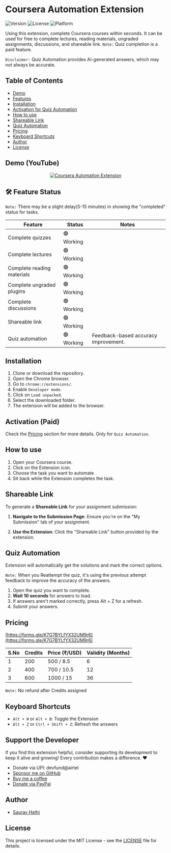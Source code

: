 # Coursera Automation Extension

![Version](https://img.shields.io/badge/version-3.5.4-blue)
![License](https://img.shields.io/badge/license-MIT-green)
![Platform](https://img.shields.io/badge/platform-Chrome-blue)

Using this extension, complete Coursera courses within seconds. It can be used for free to complete lectures, reading materials, ungraded assignments, discussions, and shareable link. `Note:` Quiz completion is a paid feature.

`Disclaimer:` Quiz Automation provides AI-generated answers, which may not always be accurate.

## Table of Contents

- [Demo](#demo)
- [Features](#features)
- [Installation](#installation)
- [Activation for Quiz Automation](#activation-paid)
- [How to use](#how-to-use)
- [Shareable Link](#shareable-link)
- [Quiz Automation](#quiz-automation)
- [Pricing](#pricing)
- [Keyboard Shortcuts](#keyboard-shortcuts)
- [Author](#author)
- [License](#license)

## Demo (YouTube)

<div align="center">
  <a href="https://youtu.be/jKkWUVLRLnE"><img src="https://i.ytimg.com/vi/jKkWUVLRLnE/hqdefault.jpg" alt="Coursera Automation Extension"></a>
</div>

## 🛠️ Feature Status

`Note:` There may be a slight delay(5-15 minutes) in showing the "completed" status for tasks.

| Feature                   | Status      | Notes                                      |
|---------------------------|-------------|--------------------------------------------|
| Complete quizzes          | 🟢 Working   |                                            |
| Complete lectures         | 🟢 Working   |                                            |
| Complete reading materials| 🟢 Working   |                                            |
| Complete ungraded plugins | 🟢 Working   |                                            |
| Complete discussions      | 🟢 Working   |                                            |
| Shareable link            | 🟢 Working   |                                            |
| Quiz automation  | 🟢 Working | Feedback-based accuracy improvement.       |

## Installation

1. Clone or download the repository.
2. Open the Chrome browser.
3. Go to `chrome://extensions/`.
4. Enable `Developer mode`.
5. Click on `Load unpacked`.
6. Select the downloaded folder.
7. The extension will be added to the browser.

## Activation (Paid)

Check the [Pricing](#pricing) section for more details.
Only for `Quiz Automation`.

## How to use

1. Open your Coursera course.
2. Click on the Extension icon.
3. Choose the task you want to automate.
4. Sit back while the Extension completes the task.

## Shareable Link

To generate a **Shareable Link** for your assignment submission:

1. **Navigate to the Submission Page**: Ensure you're on the "My Submission" tab of your assignment.

2. **Use the Extension**: Click the "Shareable Link" button provided by the extension.

## Quiz Automation

Extension will automatically get the solutions and mark the correct options.

`Note:` When you Reattempt the quiz, it's using the previous attempt feedback to improve the accuracy of the answers.

1. Open the quiz you want to complete.
2. **Wait 10 seconds** for answers to load.
3. If answers aren't marked correctly, press Alt + Z for a refresh.
4. Submit your answers.

## Pricing

[https://forms.gle/K7G7BYLfYX32UM9r6](https://forms.gle/K7G7BYLfYX32UM9r6)

| S.No | Credits | Price (₹/USD) | Validity (Months) |
| ---- | ------- | ------------- | ----------------- |
| 1    | 200     | 500 / 8.5     | 6                 |
| 2    | 400     | 700 / 10.5    | 12                |
| 3    | 600     | 1000 / 15     | 36                |

`Note:` No refund after Credits assigned

## Keyboard Shortcuts

- `Alt + W` or `Alt + B`: Toggle the Extension
- `Alt + Z` or `Ctrl + Shift + Z`: Refresh the answers

## Support the Developer

If you find this extension helpful, consider supporting its development to keep it alive and growing! Every contribution makes a difference. ❤️

- Donate via UPI: devfund@airtel
- [Sponsor me on GitHub](https://github.com/sponsors/sauravhathi)
- [Buy me a coffee](https://www.buymeacoffee.com/sauravhathi)
- [Donate via PayPal](https://paypal.me/sauravkumar680)

## Author

- [Saurav Hathi](https://github.com/sauravhathi)

## License

This project is licensed under the MIT License - see the [LICENSE](https://github.com/sauravhathi/coursera-automation-extension/blob/master/LICENSE) file for details.
